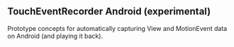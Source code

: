 TouchEventRecorder Android (experimental)
-----------------------------------------

Prototype concepts for automatically capturing View and MotionEvent data on Android (and playing it back).
